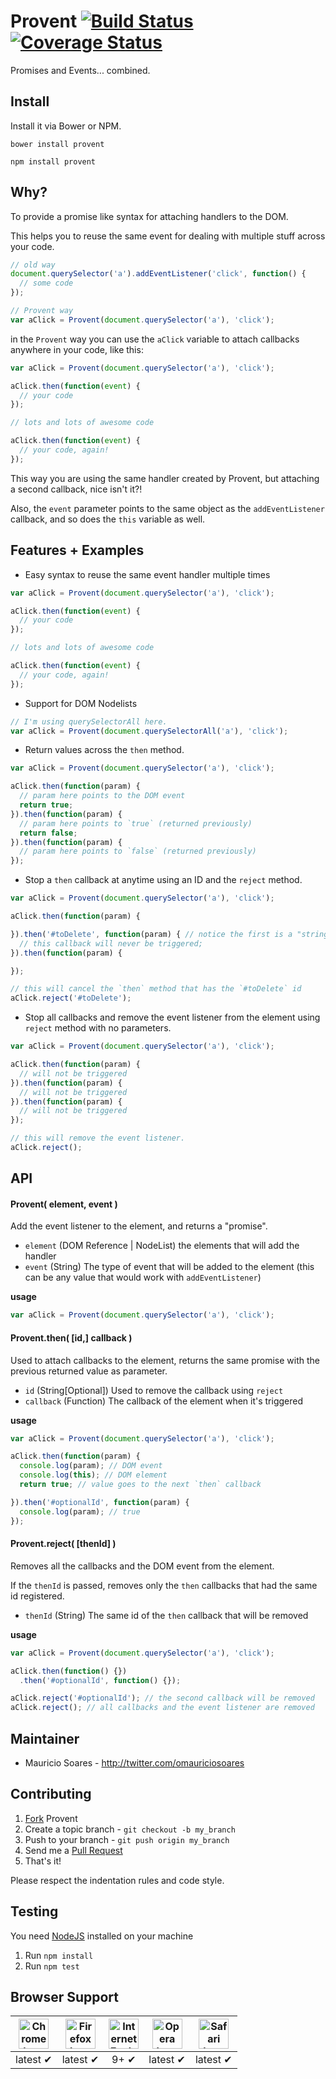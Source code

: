# Provent [![Build Status](https://travis-ci.org/mauriciosoares/provent.svg?branch=master)](https://travis-ci.org/mauriciosoares/provent) [![Coverage Status](https://img.shields.io/coveralls/mauriciosoares/provent.svg)](https://coveralls.io/r/mauriciosoares/provent)

Promises and Events... combined.

## Install

Install it via Bower or NPM.

```
bower install provent

npm install provent
```

## Why?

To provide a promise like syntax for attaching handlers to the DOM.

This helps you to reuse the same event for dealing with multiple stuff across your code.

```js
// old way
document.querySelector('a').addEventListener('click', function() {
  // some code
});

// Provent way
var aClick = Provent(document.querySelector('a'), 'click');
```

in the `Provent` way you can use the `aClick` variable to attach callbacks anywhere in your code, like this:

```js
var aClick = Provent(document.querySelector('a'), 'click');

aClick.then(function(event) {
  // your code
});

// lots and lots of awesome code

aClick.then(function(event) {
  // your code, again!
});
```

This way you are using the same handler created by Provent, but attaching a second callback, nice isn't it?!

Also, the `event` parameter points to the same object as the `addEventListener` callback, and so does the `this` variable as well.

## Features + Examples

* Easy syntax to reuse the same event handler multiple times

```js
var aClick = Provent(document.querySelector('a'), 'click');

aClick.then(function(event) {
  // your code
});

// lots and lots of awesome code

aClick.then(function(event) {
  // your code, again!
});
```

* Support for DOM Nodelists

```js
// I'm using querySelectorAll here.
var aClick = Provent(document.querySelectorAll('a'), 'click');
```

* Return values across the `then` method.

```js
var aClick = Provent(document.querySelector('a'), 'click');

aClick.then(function(param) {
  // param here points to the DOM event
  return true;
}).then(function(param) {
  // param here points to `true` (returned previously)
  return false;
}).then(function(param) {
  // param here points to `false` (returned previously)
});
```

* Stop a `then` callback at anytime using an ID and the `reject` method.

```js
var aClick = Provent(document.querySelector('a'), 'click');

aClick.then(function(param) {

}).then('#toDelete', function(param) { // notice the first is a "string id"
  // this callback will never be triggered;
}).then(function(param) {

});

// this will cancel the `then` method that has the `#toDelete` id
aClick.reject('#toDelete');
```

* Stop all callbacks and remove the event listener from the element using `reject` method with no parameters.

```js
var aClick = Provent(document.querySelector('a'), 'click');

aClick.then(function(param) {
  // will not be triggered
}).then(function(param) {
  // will not be triggered
}).then(function(param) {
  // will not be triggered
});

// this will remove the event listener.
aClick.reject();
```

## API

#### Provent( element, event )
Add the event listener to the element, and returns a "promise".

- `element` (DOM Reference | NodeList) the elements that will add the handler
- `event` (String) The type of event that will be added to the element (this can be any value that would work with `addEventListener`)

__usage__

```js
var aClick = Provent(document.querySelector('a'), 'click');
```

#### Provent.then( [id,] callback )
Used to attach callbacks to the element, returns the same promise with the previous returned value as parameter.

- `id` (String[Optional]) Used to remove the callback using `reject`
- `callback` (Function) The callback of the element when it's triggered

__usage__

```js
var aClick = Provent(document.querySelector('a'), 'click');

aClick.then(function(param) {
  console.log(param); // DOM event
  console.log(this); // DOM element
  return true; // value goes to the next `then` callback

}).then('#optionalId', function(param) {
  console.log(param); // true
});
```

#### Provent.reject( [thenId] )
Removes all the callbacks and the DOM event from the element.

If the `thenId` is passed, removes only the `then` callbacks that had the same id registered.

- `thenId` (String) The same id of the `then` callback that will be removed

__usage__

```js
var aClick = Provent(document.querySelector('a'), 'click');

aClick.then(function() {})
  .then('#optionalId', function() {});

aClick.reject('#optionalId'); // the second callback will be removed
aClick.reject(); // all callbacks and the event listener are removed
```

## Maintainer

- Mauricio Soares - <http://twitter.com/omauriciosoares>

## Contributing

1. [Fork](http://help.github.com/forking/) Provent
2. Create a topic branch - `git checkout -b my_branch`
3. Push to your branch - `git push origin my_branch`
4. Send me a [Pull Request](https://help.github.com/articles/using-pull-requests)
5. That's it!

Please respect the indentation rules and code style.

## Testing

You need [NodeJS](http://nodejs.org/) installed on your machine

1. Run `npm install`
2. Run `npm test`

## Browser Support

| <img src="https://cloud.githubusercontent.com/assets/2321259/10144396/c4ae0e48-65f3-11e5-999a-2067aec38a86.png" width="48px" height="48px" alt="Chrome logo"> | <img src="https://cloud.githubusercontent.com/assets/2321259/10144401/d06d3d1c-65f3-11e5-852f-db9edc80a6b6.png" width="48px" height="48px" alt="Firefox logo"> | <img src="https://cloud.githubusercontent.com/assets/2321259/10144407/d99e6ee2-65f3-11e5-94e7-82d07cbc13d4.png" width="48px" height="48px" alt="Internet Explorer logo"> | <img src="https://cloud.githubusercontent.com/assets/2321259/10144413/e32494fa-65f3-11e5-981d-d13a9e47f4cb.png" width="48px" height="48px" alt="Opera logo"> | <img src="https://cloud.githubusercontent.com/assets/2321259/10144441/10ae1194-65f4-11e5-9757-a80d16ee50b7.png" width="48px" height="48px" alt="Safari logo"> |
|:---:|:---:|:---:|:---:|:---:|
| latest ✔ | latest ✔ | 9+ ✔ | latest ✔ | latest ✔ |
